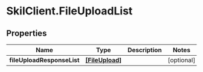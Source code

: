 # SkilClient.FileUploadList

## Properties
Name | Type | Description | Notes
------------ | ------------- | ------------- | -------------
**fileUploadResponseList** | [**[FileUpload]**](FileUpload.md) |  | [optional] 


